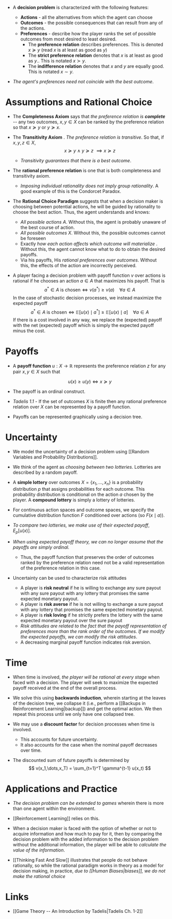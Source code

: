 * A **decision problem** is characterized with the following features: 
	* **Actions** - all the alternatives from which the agent can choose 
	* **Outcomes** - the possible consequences that can result from any of the actions. 
	* **Preferences** - describe how the player ranks the set of possible outcomes from most desired to least desired. 
		* The **preference relation** describes preferences. This is denoted $x\succeq y$  (read $x$ is at least as good as $y$)
		* The **strict preference relation** denotes that $x$ is at least as good as $y$.. This is notated $x\succ y$. 
		* The **indifference relation** denotes that $x$ and $y$ are equally good. This is notated $x\sim y$. 

* *The agent's preferences need not coincide with the best outcome*. 

# Assumptions and Rational Choice
* The **Completeness Axiom** says that *the preference relation is **complete*** -- any two outcomes, $x,y\in X$ can be ranked by the preference relation so that $x\succeq y$ or $y\succeq x$.
* The **Transitivity Axiom** . *The preference relation is transitive*. So that, if $x,y,z\in X$,  
  $$
  x\succeq y \ \wedge\ y\succeq z \ \implies x\succeq z 
  $$

	* *Transitivity guarantees that there is a best outcome*. 

* The **rational preference relation** is one that is both completeness and transitivity axiom. 
	* *Imposing individual rationality does not imply group rationality*. A good example of this is the Condorcet Paradox. 

* The **Rational Choice Paradigm** suggests that when a decision maker is choosing between potential actions, he will be guided by rationality to choose the best action.  Thus, the agent understands and knows: 
	* *All possible actions* $A$. Without this, the agent is probably unaware of the best course of action. 
	* *All possible outcomes* $X$. Without this, the possible outcomes cannot be foreseen
	* Exactly *how each action affects which outcome will materialize* . Without this, the agent cannot know what to do to obtain the desired payoffs. 
	* Via his payoffs, His *rational preferences over outcomes*. Without this, the effects of the action are incorrectly perceived. 

* A player facing a decision problem with payoff function $v$ over actions is rational if he chooses an action $a\in A$ that maximizes his payoff. That is 
  $$
  a^\ast \in A \text{ is chosen} \iff  v(a^\ast) \ge v(a) \ \ \ \ \forall a \in A
  $$
  In the case of stochastic decision processes, we instead maximize the expected payoff
  $$
    a^\ast \in A \text{ is chosen} \iff  \mathbb{E}[u(x)\mid a^\ast]  \ge \mathbb{E}[u(x)\mid a] \ \ \ \ \forall a \in A  
  $$
  If there is a cost involved in any way, we replace the (expected) payoff with the net (expected) payoff which is simply the expected payoff minus the cost.


# Payoffs 
* A **payoff function** $u:X\to \mathbb{R}$ represents the preference relation $z$ for any pair $x,y\in X$ such that 
  
  $$
  u(x) \ge u(y) \iff x\succeq y
  $$

* The payoff is an ordinal construct. 

* *Tadelis 1.1* - If the set of outcomes $X$ is finite then any rational preference relation over $X$ can be represented by a payoff function.
* Payoffs can be represented graphically using a decision tree. 
# Uncertainty 
* We model the uncertainty of a decision problem using [[Random Variables and Probability Distributions]]. 
* We think of the agent as *choosing between two lotteries*. Lotteries are described by a random payoff.

* A **simple lottery** over outcomes $X=\{x_1, \dots, x_n\}$ is a probability distribution $p$ that assigns probabilities for each outcome.  This probability distribution is conditional on the action $a$ chosen by the player.  A **compound lottery** is simply a lottery of lotteries. 
* For continuous action spaces and outcome spaces, we specify the cumulative distribution function $F$ conditioned over actions (so $F(x\mid a)$).

* *To compare two lotteries, we make use of their expected payoff*,  $E_p\left[u(x)\right]$.  

* *When using expected payoff theory, we can no longer assume that the payoffs are simply ordinal.* 
	* Thus, the payoff function that preserves the order of outcomes ranked by the preference relation need not be a valid representation of the preference relation in this case.

* Uncertainty can be used to characterize risk attitudes 
	* A player is **risk neutral** if he is willing to exchange any sure payout with any sure payout with any lottery that promises the same expected monetary payout. 
	* A player is **risk averse** if he is not willing to exchange a sure payout with any lottery that promises the same expected monetary payout.  
	* A player is **risk loving** if he strictly prefers the lottery with the same expected monetary payout over the sure payout
	* *Risk attitudes are related to the fact that the payoff representation of preferences more than the rank order of the outcomes. If we modify the expected payoffs, we can modify the risk attitudes*. 
	* A decreasing marginal payoff function indicates risk aversion. 

# Time 
* When time is involved, *the player will be rational at every stage* when faced with a decision. The player will seek to maximize the expected payoff received at the end of the overall process. 
* We solve this using **backwards induction**, wherein starting at the leaves of the decision tree, we collapse it (i.e., perform a [[Backups in Reinforcement Learning|backup]]) and get the optimal action. We then repeat this process until we only have one collapsed tree.

* We may use a **discount factor** for decision processes when time is involved. 
	* This accounts for future uncertainty. 
	* It also accounts for the case when the nominal payoff decreases over time. 

* The discounted sum of future payoffs is determined by
  $$
  v(x_1,\dots,x_T) = \sum_{t=1}^T \gamma^{t-1} u(x_t)
  $$
# Applications and Practice
* *The decision problem can be extended to games* wherein there is more than one agent within the environment.

* [[Reinforcement Learning]] relies on this. 
* When a decision maker is faced with the option of whether or not to acquire information and how much to pay for it, then by comparing the decision problem with the added information to the decision problem without the additional information, the player will be able to *calculate the value of the information*.
* [[Thinking Fast And Slow]] illustrates that people do not behave rationally, so while the rational paradigm works in theory as a model for decision making, in practice, *due to [[Human Biases|biases]], we do not make the rational choice*
# Links 
* [[Game Theory -- An Introduction by Tadelis|Tadelis Ch. 1-2]] 